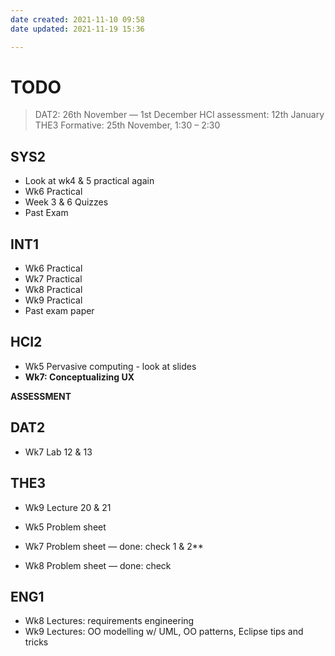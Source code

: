 ```yaml
---
date created: 2021-11-10 09:58
date updated: 2021-11-19 15:36

---
```


# TODO

> DAT2: 26th November — 1st December
> HCI assessment: 12th January
> THE3 Formative: 25th November, 1:30 – 2:30

## SYS2

- Look at wk4 & 5 practical again
- Wk6 Practical
- Week 3 & 6 Quizzes
- Past Exam

## INT1

- Wk6 Practical
- Wk7 Practical
- Wk8 Practical
- Wk9 Practical
- Past exam paper

## HCI2

- Wk5 Pervasive computing - look at slides
- **Wk7: Conceptualizing UX**

**ASSESSMENT**

## DAT2

- Wk7 Lab 12 & 13

## THE3

- Wk9 Lecture 20 & 21

- Wk5 Problem sheet
- Wk7 Problem sheet — done: check 1 & 2**
- Wk8 Problem sheet — done: check

## ENG1

- Wk8 Lectures: requirements engineering
- Wk9 Lectures: OO modelling w/ UML, OO patterns, Eclipse tips and tricks